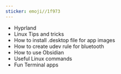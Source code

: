 ```yaml
---
sticker: emoji//1f973
---
```

- Hyprland
- Linux Tips and tricks
- How to install .desktop file for app images
- How to create udev rule for bluetooth
- How to use Obsidian
- Useful Linux commands
- Fun Terminal apps